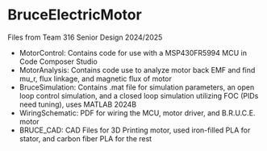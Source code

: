 # BruceElectricMotor
 Files from Team 316 Senior Design 2024/2025

 - MotorControl: Contains code for use with a MSP430FR5994 MCU in Code Composer Studio
 - MotorAnalysis: Contains code use to analyze motor back EMF and find mu_r, flux linkage, and magnetic flux of motor
 - BruceSimulation: Contains .mat file for simulation parameters, an open loop control simulation, and a closed loop simulation utilizing FOC (PIDs need tuning), uses MATLAB 2024B
 - WiringSchematic: PDF for wiring the MCU, motor driver, and B.R.U.C.E. motor
 - BRUCE_CAD: CAD Files for 3D Printing motor, used iron-filled PLA for stator, and carbon fiber PLA for the rest
